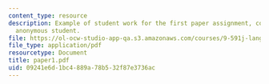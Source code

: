 ```yaml
---
content_type: resource
description: Example of student work for the first paper assignment, courtesy of an
  anonymous student.
file: https://ol-ocw-studio-app-qa.s3.amazonaws.com/courses/9-591j-language-processing-fall-2004/09241e6d1bc4889a78b532f87e3736ac_paper1.pdf
file_type: application/pdf
resourcetype: Document
title: paper1.pdf
uid: 09241e6d-1bc4-889a-78b5-32f87e3736ac
---
```

